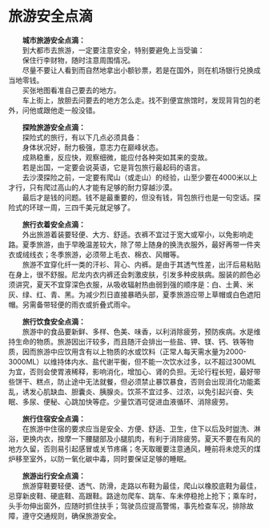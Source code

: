 # 旅游安全点滴  

&emsp;&emsp;**城市旅游安全点滴：**  
&emsp;&emsp;到大都市去旅游，一定要注意安全，特别要避免上当受骗：  
&emsp;&emsp;保住行李财物，随时注意周围情况。  
&emsp;&emsp;尽量不要让人看到而自然地拿出小额钞票，若是在国外，则在机场银行兑换成当地零钱。  
&emsp;&emsp;买张地图看准自己要去的地方。  
&emsp;&emsp;车上街上，放胆去问要去的地方怎么走。找不到便宜旅馆时，发现背背包的老外，问他或跟他走一般没错。  
  
&emsp;&emsp;**探险旅游安全点滴：**  
&emsp;&emsp;探险式的旅行，有以下几点必须具备：  
&emsp;&emsp;身体状况好，耐力极强，意志力在巅峰状态。  
&emsp;&emsp;成熟稳重，反应快，观察细微，能应付各种突如其来的变故。  
&emsp;&emsp;若是出国，一定要会说英语，它是背包旅行最起码的语言。  
&emsp;&emsp;去沙漠探险之前，一定要有爬山（或走山）的经验，山至少要在4000米以上才行，只有爬过高山的人才能有足够的耐力穿越沙漠。  
&emsp;&emsp;最后才是钱的问题。钱不是最重要的，但没有钱，背包旅行也是一句空话。探险式的环球一周，三四千美元就足够了。  
  
&emsp;&emsp;**旅行衣着安全点滴：**  
&emsp;&emsp;外出旅游着装要轻便、大方、舒适。衣裤不宜过于宽大或窄小，以免影响走路。夏季旅游，由于早晚温差较大，除了带上随身的换洗衣服外，最好再带一件夹衣或绒线衣；冬季旅游，必须带上毛衣、棉衣、风帽等。  
&emsp;&emsp;旅游不宜穿化纤一类的汗衫、背心、内裤。是由于其透气性差，出汗后易粘贴在身上，很不舒服。尼龙内衣内裤还会刺激皮肤，引发多种皮肤病。服装的颜色必须讲究，夏天不宜穿深色衣服，从吸收辐射热由弱到强的顺序是：白、土黄、米灰、绿、红、青、黑。为减少烈日直接暴晒头部，夏季旅游应带上草帽或白色遮阳帽。另需备带轻便的雨衣或折叠式雨伞。  
  
&emsp;&emsp;**旅行饮食安全点滴：**  
&emsp;&emsp;旅游中的食品要新鲜、多样、色美、味香，以利消除疲劳，预防疾病。水是维持生命的物质。旅游因出汗较多，而且随汗会排出一些盐、钾、镁、钙、铁等物质，因而旅游中应饮用含有以上物质的水或饮料（正常人每天需水量为2000-3000ML）以维持体内水、盐代谢平衡，但不能一次饮水过多，以不超过300ML为宜，否则会使胃液稀释，影响消化，增加心、肾的负担。无论行程长短，最好带些饼干、糕点，防止途中无法就餐，但必须禁止暴饮暴食，否则会出现消化功能紊乱，诱发心肌缺血、胆囊炎、胰腺炎。饮茶不宜过多、过浓，以免引起兴奋、失眠、多尿、便秘、心跳加快等症。少量饮酒可促进血液循环、消除疲劳。  
  
&emsp;&emsp;**旅行住宿安全点滴：**  
&emsp;&emsp;在旅游中住宿的要求应当是安全、方便、舒适、卫生，住下以后及时盥洗、淋浴，更换内衣，按摩一下腰腿部及小腿肌肉，有利于消除疲劳。夏天不要在有风的地方久留，否则易引起感冒或关节疼痛；冬天取暖要注意通风，睡前将未熄灭的煤炉移至室外，以防一氧化碳中毒，同时要保证足够的睡眠。  
  
&emsp;&emsp;**旅游出行安全点滴：**  
&emsp;&emsp;旅游穿鞋要轻便、透气、防滑，走路以布鞋为最佳，爬山以橡胶底鞋为最佳，忌穿新皮鞋、硬底鞋、高跟鞋。路途勿爬车、跳车、车未停稳抢上抢下；乘车时，头手勿伸出窗外，应随时抓住扶手；驾驶员应提高警惕，事先检查车况，排除故障，遵守交通规则，确保旅游安全。